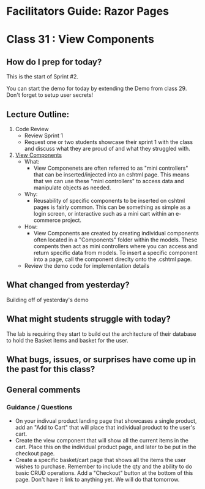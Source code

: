 # Facilitators Guide: Razor Pages


# Class 31 : View Components

## How do I prep for today?
This is the start of Sprint #2.

You can start the demo for today by extending the Demo from class 29. Don't forget to setup user secrets!

## Lecture Outline:
1. Code Review
   - Review Sprint 1
   - Request one or two students showcase their sprint 1 with the class and discuss what they are proud of and what they struggled with.
1. [View Components](./viewComponents.md)
   - What:
     - View Componenets are often referred to as "mini controllers" that can be inserted/injected into an cshtml page. This means that we can use these "mini controllers" to access data and manipulate objects as needed.
   - Why:
     - Reusability of specific components to be inserted on cshtml pages is fairly common. This can be something as simple as a login screen, or interactive such as a mini cart within an e-commerce project.
   - How:
     - View Components are created by creating individual components often located in a "Components" folder within the models. These compents then act as mini controllers where you can access and return specific data from models. To insert a specific component into a page, call the component direclty onto the .cshtml page.
    - Review the demo code for implementation details

## What changed from yesterday?
Building off of yesterday's demo

## What might students struggle with today?
The lab is requiring they start to build out the architecture of their database
to hold the Basket items and basket for the user.

## What bugs, issues, or surprises have come up in the past for this class?


## General comments

### Guidance / Questions

- On your indivual product landing page that showcases a single product, add an "Add to Cart" that will place that individual product to the user's cart.
- Create the view component that will show all the current items in the cart. Place this on the individual product page, and later to be put in the checkout page.
- Create a specific basket/cart page that shows all the items the user wishes to purchase. Remember to include the qty and the ability to do basic CRUD operations. Add a "Checkout" button at the bottom of this page. Don't have it link to anything yet. We will do that tomorrow.
